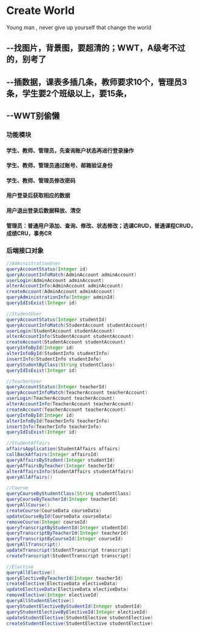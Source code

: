 # Create World
Young man , never give up yourself that change the world

## --找图片，背景图，要超清的；WWT，A级考不过的，别考了
## --插数据，课表多插几条，教师要求10个，管理员3条，学生要2个班级以上，要15条，
## --WWT别偷懒

### 功能模块
#### 学生、教师、管理员，先查询账户状态再进行登录操作
#### 学生、教师、管理员通过账号、邮箱验证身份
#### 学生、教师、管理员修改密码
#### 用户登录后获取相应的数据
#### 用户退出登录后数据释放、清空
#### 管理员：普通用户添加、查询、修改、状态修改；选课CRUD，普通课程CRUD，成绩CRU，事务CR

### 后端接口对象

```java
//AdministrationUser
queryAccountStatus(Integer id)
queryAccountInfoMatch(AdminAccount adminAccount)
userLogin(AdminAccount adminAccount)
alterAccountInfo(AdminAccount adminAccount)
createAccount(AdminAccount adminAccount)
queryAdministrationInfo(Integer adminId)
queryIdIsExist(Integer id)
```

```java
//StudentUser
queryAccountStatus(Integer studentId)
queryAccountInfoMatch(StudentAccount studentAccount)
userLogin(StudentAccount studentAccount)
alterAccountInfo(StudentAccount studentAccount)
createAccount(StudentAccount studentAccount)
queryInfoById(Integer id)
alterInfoById(StudentInfo studentInfo)
insertInfo(StudentInfo studentInfo)
queryStudentByClass(String studentClass)
queryIdIsExist(Integer id)
```

```java
//TeacherUser
queryAccountStatus(Integer teacherId)
queryAccountInfoMatch(TeacherAccount teacherAccount)
userLogin(TeacherAccount teacherAccount)
alterAccountInfo(TeacherAccount teacherAccount)
createAccount(TeacherAccount teacherAccount)
queryInfoById(Integer id)
alterInfoById(TeacherInfo teacherInfo)
insertInfo(TeacherInfo teacherInfo)
queryIdIsExist(Integer id)
```

```JAVA
//StudentAffairs
affairsApplication(StudentAffairs affairs)
callBackAffairs(Integer affairsId)
queryAffairsByStudent(Integer studentId)
queryAffairsByTeacher(Integer teacherId)
alterAffairsInfo(StudentAffairs studentAffairs)
queryAllAffairs()
```

```JAVA
//Course
queryCourseByStudentClass(String studentClass) 
queryCourseByTeacherId(Integer teacherId)
queryAllCourse()
createCourse(CourseData courseData)
updateCourseById(CourseData courseData)
removeCourse(Integer courseId)
queryTranscriptByStudentId(Integer studentId)
queryTranscriptByTeacherId(Integer teacherId)
queryTranscriptByCourseId(Integer courseId)
queryAllTranscript()
updateTranscript(StudentTranscript transcript)
createTranscript(StudentTranscript transcript)
```

```JAVA
//Elective
queryAllElective()
queryElectiveByTeacherId(Integer teacherId)
createElective(ElectiveData electiveData)
updateElectiveData(ElectiveData electiveData)
removeElective(Integer electiveId)
queryAllStudentElective()
queryStudentElectiveByStudentId(Integer studentId)
queryStudentElectiveByElectiveId(Integer electiveId)
updateStudentElective(StudentElective studentElective)
createStudentElective(StudentElective studentElective)
```
